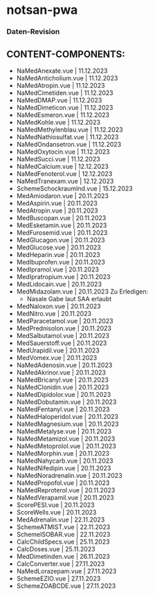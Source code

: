 # notsan-pwa #
### Daten-Revision ###

CONTENT-COMPONENTS: 
------------------- 
 - NaMedAnexate.vue                           | 11.12.2023 
 - NaMedAnticholium.vue                       | 11.12.2023 
 - NaMedAtropin.vue                           | 11.12.2023 
 - NaMedCimetiden.vue                         | 11.12.2023 
 - NaMedDMAP.vue                              | 11.12.2023 
 - NaMedDimeticon.vue                         | 11.12.2023 
 - NaMedEsmeron.vue                           | 11.12.2023 
 - NaMedKohle.vue                             | 11.12.2023 
 - NaMedMethylenblau.vue                      | 11.12.2023 
 - NaMedNathiosulfat.vue                      | 11.12.2023 
 - NaMedOndansetron.vue                       | 11.12.2023 
 - NaMedOxytocin.vue                          | 11.12.2023 
 - NaMedSucci.vue                             | 11.12.2023 
 - NaMedCalcium.vue                           | 12.12.2023 
 - NaMedFenoterol.vue                         | 12.12.2023 
 - NaMedTranexam.vue                          | 12.12.2023 
 - SchemeSchockraumInd.vue                    | 15.12.2023 
 - MedAmiodaron.vue                           | 20.11.2023 
 - MedAspirin.vue                             | 20.11.2023 
 - MedAtropin.vue                             | 20.11.2023 
 - MedBuscopan.vue                            | 20.11.2023 
 - MedEsketamin.vue                           | 20.11.2023 
 - MedFurosemid.vue                           | 20.11.2023 
 - MedGlucagon.vue                            | 20.11.2023 
 - MedGlucose.vue                             | 20.11.2023 
 - MedHeparin.vue                             | 20.11.2023 
 - MedIbuprofen.vue                           | 20.11.2023 
 - MedIpramol.vue                             | 20.11.2023 
 - MedIpratropium.vue                         | 20.11.2023 
 - MedLidocain.vue                            | 20.11.2023 
 - MedMidazolam.vue                           | 20.11.2023 
      Zu Erledigen: 
      - Nasale Gabe laut SAA erlaubt 
 - MedNaloxon.vue                             | 20.11.2023 
 - MedNitro.vue                               | 20.11.2023 
 - MedParacetamol.vue                         | 20.11.2023 
 - MedPrednisolon.vue                         | 20.11.2023 
 - MedSalbutamol.vue                          | 20.11.2023 
 - MedSauerstoff.vue                          | 20.11.2023 
 - MedUrapidil.vue                            | 20.11.2023 
 - MedVomex.vue                               | 20.11.2023 
 - NaMedAdenosin.vue                          | 20.11.2023 
 - NaMedAkrinor.vue                           | 20.11.2023 
 - NaMedBricanyl.vue                          | 20.11.2023 
 - NaMedClonidin.vue                          | 20.11.2023 
 - NaMedDipidolor.vue                         | 20.11.2023 
 - NaMedDobutamin.vue                         | 20.11.2023 
 - NaMedFentanyl.vue                          | 20.11.2023 
 - NaMedHaloperidol.vue                       | 20.11.2023 
 - NaMedMagnesium.vue                         | 20.11.2023 
 - NaMedMetalyse.vue                          | 20.11.2023 
 - NaMedMetamizol.vue                         | 20.11.2023 
 - NaMedMetoprolol.vue                        | 20.11.2023 
 - NaMedMorphin.vue                           | 20.11.2023 
 - NaMedNahycarb.vue                          | 20.11.2023 
 - NaMedNifedipin.vue                         | 20.11.2023 
 - NaMedNoradrenalin.vue                      | 20.11.2023 
 - NaMedPropofol.vue                          | 20.11.2023 
 - NaMedReproterol.vue                        | 20.11.2023 
 - NaMedVerapamil.vue                         | 20.11.2023 
 - ScorePESI.vue                              | 20.11.2023 
 - ScoreWells.vue                             | 20.11.2023 
 - MedAdrenalin.vue                           | 22.11.2023 
 - SchemeATMIST.vue                           | 22.11.2023 
 - SchemeISOBAR.vue                           | 22.11.2023 
 - CalcChildSpecs.vue                         | 25.11.2023 
 - CalcDoses.vue                              | 25.11.2023 
 - MedDimetinden.vue                          | 26.11.2023 
 - CalcConverter.vue                          | 27.11.2023 
 - NaMedLorazepam.vue                         | 27.11.2023 
 - SchemeEZIO.vue                             | 27.11.2023 
 - SchemeZOABCDE.vue                          | 27.11.2023 
